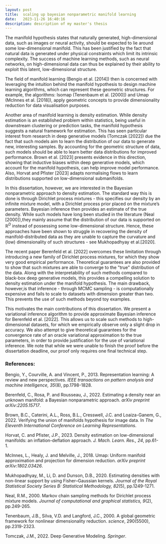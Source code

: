 ```yaml
---
layout: post
title:  scaling up bayesian nonparametric manifold learning
date:   2023-11-26 16:40:16
description: description of my master's thesis
---
```



The manifold hypothesis states that naturally generated, high-dimensional data, such as images or neural activity, should be expected to lie around some low-dimensional manifold.  This has been justified by the fact that natural data is generated under physical constraints which limit its intrinsic complexity. The success of machine learning methods, such as neural networks, on high-dimensional data can thus be explained by their ability to exploit this latent, low-dimensional structure.

The  field  of  manifold  learning  (Bengio  et  al.  [2014])  then  is  concerned  with  leveraging the intuition behind the manifold hypothesis to design machine learning algorithms, which can represent these geometric structures.   For example,  the algorithms: Isomap (Tenenbaum et al. [2000]) and Umap (McInnes et al. [2018]), apply geometric concepts to provide dimensionality reduction for data visualisation purposes.

Another area of manifold learning is density estimation.  While density estimation is an established problem within statistics, being useful in downstream clustering or prediction tasks, the manifold hypothesis suggests a natural framework for estimation. This has seen particular interest from research in deep generative models (Tomczak [2022]) due the fact that such models aim to learn the distribution of our data to generate new, interesting samples. By accounting for the geometric structure of data, such models should be able to learn better data distributions for improved performance. Brown et al. [2023] presents evidence in this direction, showing that inductive biases within deep generative models, which account for the manifold hypothesis, can help improve model performance. Also, Horvat and Pfister [2023] adapts normalising flows to learn distributions supported on low-dimensional submanifolds.

In this dissertation, however, we are interested in the Bayesian nonparametric approach to density estimation.  The standard way this is done is through Dirichlet process mixtures - this specifies our density by an infinite mixture model, with a Dirichlet process prior placed on the mixture’s parameters.  Bayesian inference then provides an estimate of the true density.  While such models have long been studied in the literature (Neal [2000]),they mainly assume that the distribution of our data is supported on $\mathbb{R}^D$ instead of possessing some low-dimensional structure.  Hence, these approaches have been shown to struggle in recovering the density of manifold-distributed data as they are unable to capture the curvature and (low) dimensionality of such structures - see Mukhopadhyay et al.[2020].

The recent paper Berenfeld et al. [2022] overcomes these limitation through introducing a new family of Dirichlet process mixtures, for which they show very good empirical performance.  Theoretical guarantees are also provided to show that such mixtures are able to converge to the "true" distribution of the data.  Along with the interpretability of such methods compared to black-box deep generative models, this provides a compelling solution to density estimation under the manifold hypothesis.  The main drawback, however,is that inference - through MCMC sampling - is computationally expensive and fails to scale to datasets with dimension greater than two. This prevents the use of such methods beyond toy examples.

This motivates the main contributions of this dissertation.  We present a variational inference algorithm to provide approximate Bayesian inference for Berenfeld et al. [2022]. This allows us to scale such methods to high-dimensional datasets, for which we empirically observe only a slight drop in accuracy. We also attempt to give theoretical guarantees for the convergence rate of an oracle variational approximation to the true parameters, in order to provide justification for the use of variational inference.  We note that while we were unable to finish the proof before the dissertation deadline, our proof only requires one final technical step.

### References:

Bengio, Y., Courville, A. and Vincent, P., 2013. Representation learning: A review and new perspectives. *IEEE transactions on pattern analysis and machine intelligence, 35*(8), pp.1798-1828.

Berenfeld, C., Rosa, P. and Rousseau, J., 2022. Estimating a density near an unknown manifold: a Bayesian nonparametric approach. *arXiv preprint arXiv:2205.15717*.

Brown, B.C., Caterini, A.L., Ross, B.L., Cresswell, J.C. and Loaiza-Ganem, G., 2022. Verifying the union of manifolds hypothesis for image data. In *The Eleventh International Conference on Learning Representations*.

Horvat, C. and Pfister, J.P., 2023. Density estimation on low-dimensional manifolds: an inflation-deflation approach. *J. Mach. Learn. Res., 24*, pp.61-1.

McInnes, L., Healy, J. and Melville, J., 2018. Umap: Uniform manifold approximation and projection for dimension reduction. *arXiv preprint arXiv:1802.03426*.

Mukhopadhyay, M., Li, D. and Dunson, D.B., 2020. Estimating densities with non-linear support by using Fisher–Gaussian kernels. *Journal of the Royal Statistical Society Series B: Statistical Methodology, 82*(5), pp.1249-1271.

Neal, R.M., 2000. Markov chain sampling methods for Dirichlet process mixture models. *Journal of computational and graphical statistics, 9*(2), pp.249-265.

Tenenbaum, J.B., Silva, V.D. and Langford, J.C., 2000. A global geometric framework for nonlinear dimensionality reduction. *science*, 290(5500), pp.2319-2323.

Tomczak, J.M., 2022. Deep Generative Modeling. *Springer*.
